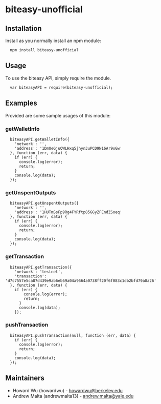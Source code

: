 # biteasy-unofficial

## Installation

Install as you normally install an npm module:
```
  npm install biteasy-unofficial
```

## Usage

To use the biteasy API, simply require the module.
```
  var biteasyAPI = require(biteasy-unofficial);
```

## Examples

Provided are some sample usages of this module:

### getWalletInfo
```
  biteasyAPI.getWalletInfo({
    'network': '', 
    'address': '1DmUeGjuQWLHxq5jhyn3uPCD9N16Ar9xGw'
  }, function (err, data) {
    if (err) {
      console.log(error);
      return;
    }
    console.log(data);
  });

```

### getUnspentOutputs
```
  biteasyAPI.getUnspentOutputs({
    'network': '',
    'address': '1HUTmSsFp9Rg4FYRftp85GGyZFEndZSoeq'
  }, function (err, data) {
    if (err) {
      console.log(error);
      return;
    }
    console.log(data);
  });
```

### getTransaction
```
  biteasyAPI.getTransaction({
    'network': 'testnet',
    'transaction': 'd7c7557e5ca87d439e9ab6eb69a04a9664a0738ff20f6f083c1db2bfd79a8a26'
  }, function (err, data) {
    if (err) {
        console.log(error);
        return;
      }
      console.log(data);
    });
```

### pushTransaction
```
  biteasyAPI.pushTransaction(null, function (err, data) {
    if (err) {
      console.log(error);
      return;
    }
    console.log(data);
  });
```

## Maintainers
  * Howard Wu (howardwu) - howardwu@berkeley.edu
  * Andrew Malta (andrewmalta13) - andrew.malta@yale.edu
